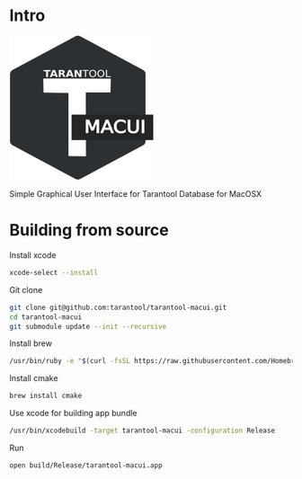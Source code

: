 # Intro

![logo](https://raw.githubusercontent.com/tarantool/tarantool-macui/master/tnt-macui.png)


Simple Graphical User Interface for Tarantool Database for MacOSX

# Building from source

Install xcode 

``` bash
xcode-select --install
```

Git clone 

``` bash
git clone git@github.com:tarantool/tarantool-macui.git
cd tarantool-macui
git submodule update --init --recursive 
```

Install brew

``` bash
/usr/bin/ruby -e "$(curl -fsSL https://raw.githubusercontent.com/Homebrew/install/master/install)"
```

Install cmake

``` bash
brew install cmake
```

Use xcode for building app bundle

``` bash
/usr/bin/xcodebuild -target tarantool-macui -configuration Release
```

Run
``` bash
open build/Release/tarantool-macui.app
```
